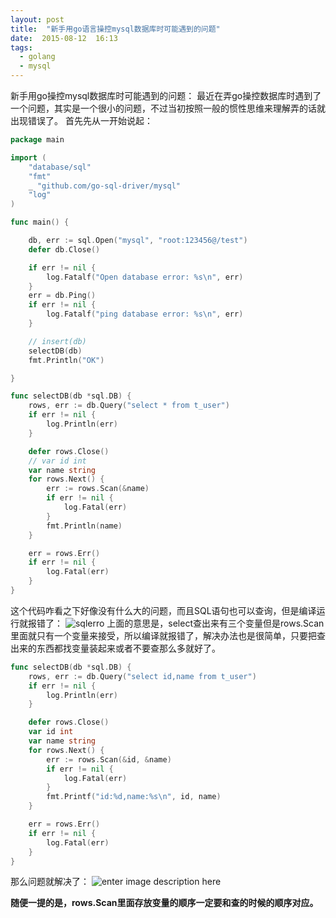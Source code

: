 ```yaml
---
layout: post
title:  "新手用go语言操控mysql数据库时可能遇到的问题"
date:  2015-08-12  16:13
tags:
  - golang
  - mysql
---
```


新手用go操控mysql数据库时可能遇到的问题：
最近在弄go操控数据库时遇到了一个问题，其实是一个很小的问题，不过当初按照一般的惯性思维来理解弄的话就出现错误了。
首先先从一开始说起：

```go
package main

import (
	"database/sql"
	"fmt"
	_ "github.com/go-sql-driver/mysql"
	"log"
)

func main() {

	db, err := sql.Open("mysql", "root:123456@/test")
	defer db.Close()

	if err != nil {
		log.Fatalf("Open database error: %s\n", err)
	}
	err = db.Ping()
	if err != nil {
		log.Fatalf("ping database error: %s\n", err)
	}

	// insert(db)
	selectDB(db)
	fmt.Println("OK")

}

func selectDB(db *sql.DB) {
	rows, err := db.Query("select * from t_user")
	if err != nil {
		log.Println(err)
	}

	defer rows.Close()
	// var id int
	var name string
	for rows.Next() {
		err := rows.Scan(&name)
		if err != nil {
			log.Fatal(err)
		}
		fmt.Println(name)
	}

	err = rows.Err()
	if err != nil {
		log.Fatal(err)
	}
}
```

这个代码咋看之下好像没有什么大的问题，而且SQL语句也可以查询，但是编译运行就报错了：
![sqlerro](blog-fs.itlib.club/blog/2019/05/07/sqlerror.png)
上面的意思是，select查出来有三个变量但是rows.Scan里面就只有一个变量来接受，所以编译就报错了，解决办法也是很简单，只要把查出来的东西都找变量装起来或者不要查那么多就好了。

```go
func selectDB(db *sql.DB) {
	rows, err := db.Query("select id,name from t_user")
	if err != nil {
		log.Println(err)
	}

	defer rows.Close()
	var id int
	var name string
	for rows.Next() {
		err := rows.Scan(&id, &name)
		if err != nil {
			log.Fatal(err)
		}
		fmt.Printf("id:%d,name:%s\n", id, name)
	}

	err = rows.Err()
	if err != nil {
		log.Fatal(err)
	}
}
```

那么问题就解决了：
![enter image description here](blog-fs.itlib.club/blog/2019/05/07/sqlok.png)

**随便一提的是，rows.Scan里面存放变量的顺序一定要和查的时候的顺序对应。**
